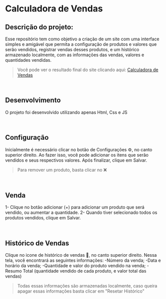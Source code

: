 # Calculadora de Vendas

## Descrição do projeto:

Esse repositório tem como objetivo a criação de um site com uma interface simples e amigável que permita a configuração de produtos e valores que serão vendidos, registrar vendas desses produtos, e um histórico armazenado
localmente, com as informações das vendas, valores e quantidades vendidas.

>Você pode ver o resultado final do site clicando aqui: [Calculadora de Vendas](https://gabrielnunesilva.github.io/vendas/)


<br />

## Desenvolvimento

O projeto foi desenvolvido utilizando apenas Html, Css e JS

<br />

## Configuração
Inicialmente é necessário clicar no botão de Configurações ⚙️, no canto superior direito. Ao fazer isso, você pode adicionar os itens que serão vendidos e seus respectivos valores. Após finalizar, clique em Salvar.
>Para remover um produto, basta clicar no ❌

<br />

## Venda
1- Clique no botão adicionar (+) para adicionar um produto que será vendido, ou aumentar a quantidade.
2- Quando tiver selecionado todos os produtos vendidos, clique em Salvar.

<br />

## Histórico de Vendas
Clique no icone de histórico de vendas 📄, no canto superior direito. Nessa tela, você encontrará as seguintes informações:
-Número da venda;
-Data e horário da venda;
-Quantidade e valor do produto vendido na venda;
-Resumo Total (quantidade vendido de cada produto, e valor total das vendas)
>Todas essas informações são armazenadas localmente, caso queira apagar essas informações basta clicar em "Resetar Histórico"
<br />


